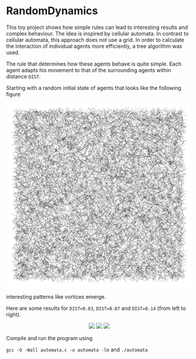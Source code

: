 # RandomDynamics

This toy project shows how simple rules can lead to interesting results and complex behaviour. The idea is inspired by cellular automata. In contrast to cellular automata, this approach does not use a grid. In order to calculate the interaction of individual agents more efficiently, a tree algorithm was used.

The rule that determines how these agents behave is quite simple. Each agent adapts his movement to that of the surrounding agents within distance `DIST`.

Starting with a random initial state of agents that looks like the following figure

<div align="center">
<img src="https://github.com/KaiFabi/RandomDynamics/blob/master/init.png" height="500">
</div>

interesting patterns like vortices emerge.

Here are some results for `DIST=0.03`, `DIST=0.07` and `DIST=0.14` (from left to right).

<p align="center">
<img src="https://github.com/KaiFabi/RandomDynamics/blob/master/output_dist_0p14.gif" height="300">
<img src="https://github.com/KaiFabi/RandomDynamics/blob/master/output_dist_0p07.gif" height="300">
<img src="https://github.com/KaiFabi/RandomDynamics/blob/master/output_dist_0p03.gif" height="300">
</p>

Compile and run the program using

`gcc -O -Wall automata.c -o automata -lm`
and 
`./automata`
